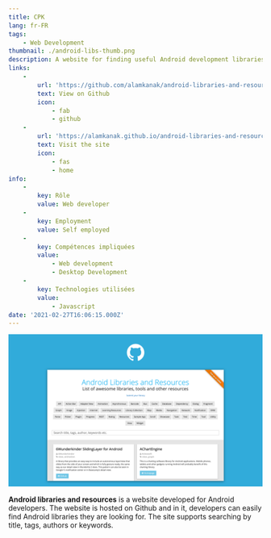 ```yaml
---
title: CPK
lang: fr-FR
tags:
    - Web Development
thumbnail: ./android-libs-thumb.png
description: A website for finding useful Android development libraries.
links:
    -
        url: 'https://github.com/alamkanak/android-libraries-and-resources'
        text: View on Github
        icon:
            - fab
            - github
    -
        url: 'https://alamkanak.github.io/android-libraries-and-resources'
        text: Visit the site
        icon:
            - fas
            - home
info:
    -
        key: Rôle
        value: Web developer
    -
        key: Employment
        value: Self employed
    -
        key: Compétences impliquées
        value:
            - Web development
            - Desktop Development
    -
        key: Technologies utilisées
        value:
            - Javascript
date: '2021-02-27T16:06:15.000Z'
---
```

![An image](/android-libs.png)

**Android libraries and resources** is a website developed for Android developers. The website is hosted on Github and in it, developers can easily find Android libraries they are looking for. The site supports searching by title, tags, authors or keywords.
